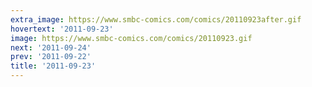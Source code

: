 ```yaml
---
extra_image: https://www.smbc-comics.com/comics/20110923after.gif
hovertext: '2011-09-23'
image: https://www.smbc-comics.com/comics/20110923.gif
next: '2011-09-24'
prev: '2011-09-22'
title: '2011-09-23'
---
```

